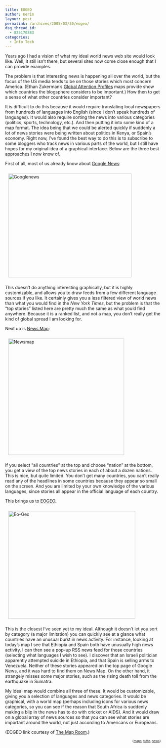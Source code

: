 ```yaml
---
title: EOGEO
author: Kerim
layout: post
permalink: /archives/2005/03/30/eogeo/
dsq_thread_id:
  - 825170383
categories:
  - Info Tech
---
```

Years ago I had a vision of what my ideal world news web site would look like. Well, it still isn&#8217;t there, but several sites now come close enough that I can provide examples.

The problem is that interesting news is happening all over the world, but the focus of the US media tends to be on those stories which most concern America. (Ethan Zukerman&#8217;s <a href="http://h2odev.law.harvard.edu/ezuckerman/" onclick="_gaq.push(['_trackEvent', 'outbound-article', 'http://h2odev.law.harvard.edu/ezuckerman/', 'Global Attention Profiles']);" >Global Attention Profiles</a> maps provide show which countries the blogsphere considers to be important.) How then to get a sense of what other countries consider important?

It is difficult to do this because it would require translating local newspapers from hundreds of languages into English (since I don&#8217;t speak hundreds of languages). It would also require sorting the news into various categories (politics, sports, technology, etc.). And then putting it into some kind of a map format. The idea being that we could be alerted quickly if suddenly a lot of news stories were being written about politics in Kenya, or Spain&#8217;s economy. Right now, I&#8217;ve found the best way to do this is to subscribe to some bloggers who track news in various parts of the world, but I still have hopes for my original idea of a graphical interface. Below are the three best approaches I now know of.

First of all, most of us already know about <a href="http://news.google.com/" onclick="_gaq.push(['_trackEvent', 'outbound-article', 'http://news.google.com/', 'Google News']);" >Google News</a>:

<a href="http://news.google.com/" onclick="_gaq.push(['_trackEvent', 'outbound-article', 'http://news.google.com/', '']);" ><img src="http://test.oxus.net/images/GoogleNews.jpg" height="336" width="399" border="0" hspace="10" vspace="10" alt="Googlenews" /></a>

This doesn&#8217;t do anything interesting graphically, but it is highly customizable, and allows you to draw feeds from a few different language sources if you like. It certainly gives you a less filtered view of world news than what you would find in the *New York Times*, but the problem is that the &#8220;top stories&#8221; listed here are pretty much the same as what you&#8217;d find anywhere. Because it is a ranked list, and not a map, you don&#8217;t really get the kind of global spread I am looking for.

Next up is <a href="http://www.marumushi.com/apps/newsmap/newsmap.cfm" onclick="_gaq.push(['_trackEvent', 'outbound-article', 'http://www.marumushi.com/apps/newsmap/newsmap.cfm', 'News Map']);" >News Map</a>:

<a href="http://www.marumushi.com/apps/newsmap/newsmap.cfm" onclick="_gaq.push(['_trackEvent', 'outbound-article', 'http://www.marumushi.com/apps/newsmap/newsmap.cfm', '']);" ><img src="http://test.oxus.net/images/NewsMap.jpg" height="377" width="375" border="0" hspace="10" vspace="10" alt="Newsmap" /></a>

If you select &#8220;all countries&#8221; at the top and choose &#8220;nation&#8221; at the bottom, you get a view of the top news stories in each of about a dozen nations. This is nice, but quite limited. You don&#8217;t get many countries, you can&#8217;t really read any of the headlines in some countries because they appear so small on the screen. And you are limited by your own knowledge of the various languages, since stories all appear in the official language of each country.

This brings us to <a href="http://www.eogeo.org/" onclick="_gaq.push(['_trackEvent', 'outbound-article', 'http://www.eogeo.org/', 'EOGEO']);" >EOGEO</a>.

<a href="http://www.eogeo.org/" onclick="_gaq.push(['_trackEvent', 'outbound-article', 'http://www.eogeo.org/', '']);" ><img src="http://test.oxus.net/images/EO-GEO.jpg" height="349" width="411" border="0" hspace="10" vspace="10" alt="Eo-Geo" /></a>

This is the closest I&#8217;ve seen yet to my ideal. Although it doesn&#8217;t let you sort by category (a major limitation) you can quickly see at a glance what countries have an unusual burst in news activity. For instance, looking at today&#8217;s map I see that Ethiopia and Spain both have unusually high news activity. I can then see a pop-up RSS news feed for those countries (selecting what languages I wish to see). I discover that an Israeli politician apparently attempted suicide in Ethiopia, and that Spain is selling arms to Venezuela. Neither of these stories appeared on the top page of Google News, and it was hard to find them on News Map. On the other hand, it strangely misses some major stories, such as the rising death toll from the earthquake in Sumatra.

My ideal map would combine all three of these. It would be customizable, giving you a selection of languages and news categories. It would be graphical, with a world map (perhaps including icons for various news categories, so you can see if the reason that South Africa is suddenly making a blip in the news has to do with cricket or AIDS). And it would draw on a global array of news sources so that you can see what stories are important around the world, not just according to Americans or Europeans.

(EOGEO link courtesy of <a href="http://www.mcwetboy.net/maproom/2005/03/eogeo_media_coverage_map.phtml" onclick="_gaq.push(['_trackEvent', 'outbound-article', 'http://www.mcwetboy.net/maproom/2005/03/eogeo_media_coverage_map.phtml', 'The Map Room']);" >The Map Room</a>.)

<div style="text-align:right;">
  <span style="font-size:x-small;">{<a href="http://technorati.com/tag/maps" onclick="_gaq.push(['_trackEvent', 'outbound-article', 'http://technorati.com/tag/maps', 'maps']);"  rel="tag">maps</a>, <a href="http://technorati.com/tag/tufte" onclick="_gaq.push(['_trackEvent', 'outbound-article', 'http://technorati.com/tag/tufte', 'tufte']);"  rel="tag">tufte</a>, <a href="http://technorati.com/tag/news" onclick="_gaq.push(['_trackEvent', 'outbound-article', 'http://technorati.com/tag/news', 'news']);"  rel="tag">news</a>}</span>


